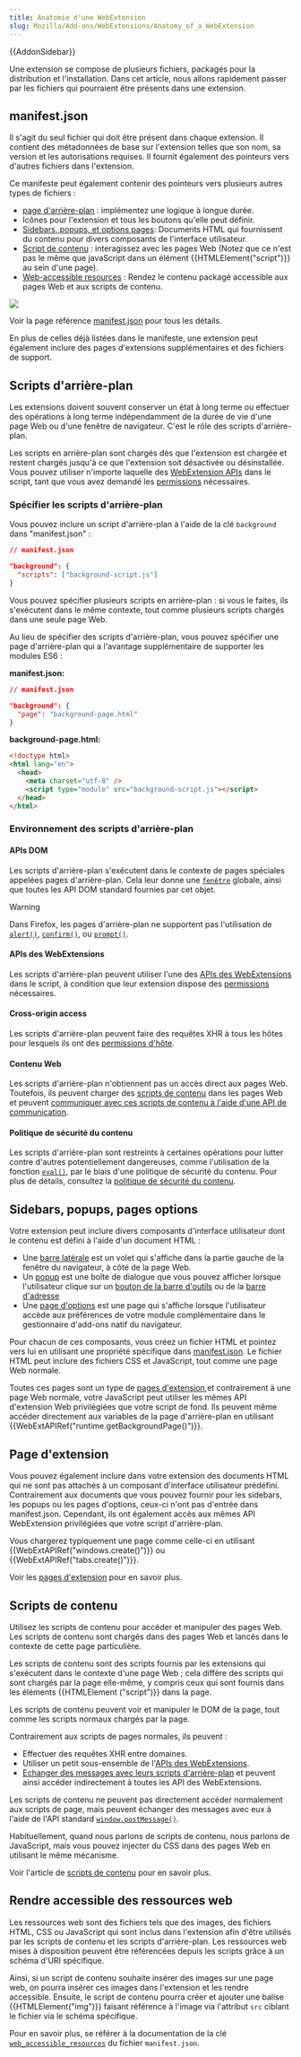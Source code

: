 ```yaml
---
title: Anatomie d'une WebExtension
slug: Mozilla/Add-ons/WebExtensions/Anatomy_of_a_WebExtension
---
```


{{AddonSidebar}}

Une extension se compose de plusieurs fichiers, packagés pour la distribution et l'installation. Dans cet article, nous allons rapidement passer par les fichiers qui pourraient être présents dans une extension.

## manifest.json

Il s'agit du seul fichier qui doit être présent dans chaque extension. Il contient des métadonnées de base sur l'extension telles que son nom, sa version et les autorisations requises. Il fournit également des pointeurs vers d'autres fichiers dans l'extension.

Ce manifeste peut également contenir des pointeurs vers plusieurs autres types de fichiers :

- [page d'arrière-plan](/fr/docs/Mozilla/Add-ons/WebExtensions/Anatomy_of_a_WebExtension#background_scripts)&nbsp;: implémentez une logique à longue durée.
- Icônes pour l'extension et tous les boutons qu'elle peut définir.
- [Sidebars, popups, et options pages](/fr/docs/Mozilla/Add-ons/WebExtensions/Anatomy_of_a_WebExtension#sidebars_popups_options_pages): Documents HTML qui fournissent du contenu pour divers composants de l'interface utilisateur.
- [Script de contenu](/fr/docs/Mozilla/Add-ons/WebExtensions/Anatomy_of_a_WebExtension#content_scripts) : interagissez avec les pages Web (Notez que ce n'est pas le même que javaScript dans un élément {{HTMLElement("script")}} au sein d'une page).
- [Web-accessible resources](/fr/docs/Mozilla/Add-ons/WebExtensions/Anatomy_of_a_WebExtension#web_accessible_resources) : Rendez le contenu packagé accessible aux pages Web et aux scripts de contenu.

![](webextension-anatomy.png)

Voir la page référence [manifest.json](/fr/docs/Mozilla/Add-ons/WebExtensions/manifest.json) pour tous les détails.

En plus de celles déjà listées dans le manifeste, une extension peut également inclure des pages d'extensions supplémentaires et des fichiers de support.

## Scripts d'arrière-plan

Les extensions doivent souvent conserver un état à long terme ou effectuer des opérations à long terme indépendamment de la durée de vie d'une page Web ou d'une fenêtre de navigateur. C'est le rôle des scripts d'arrière-plan.

Les scripts en arrière-plan sont chargés dès que l'extension est chargée et restent chargés jusqu'à ce que l'extension soit désactivée ou désinstallée. Vous pouvez utiliser n'importe laquelle des [WebExtension APIs](/fr/docs/Mozilla/Add-ons/WebExtensions/API) dans le script, tant que vous avez demandé les [permissions](/fr/docs/Mozilla/Add-ons/WebExtensions/manifest.json/permissions) nécessaires.

### Spécifier les scripts d'arrière-plan

Vous pouvez inclure un script d'arrière-plan à l'aide de la clé `background` dans "manifest.json" :

```json
// manifest.json

"background": {
  "scripts": ["background-script.js"]
}
```

Vous pouvez spécifier plusieurs scripts en arrière-plan : si vous le faites, ils s'exécutent dans le même contexte, tout comme plusieurs scripts chargés dans une seule page Web.

Au lieu de spécifier des scripts d'arrière-plan, vous pouvez spécifier une page d'arrière-plan qui a l'avantage supplémentaire de supporter les modules ES6 :

**manifest.json:**

```json
// manifest.json

"background": {
  "page": "background-page.html"
}
```

**background-page.html:**

```html
<!doctype html>
<html lang="en">
  <head>
    <meta charset="utf-8" />
    <script type="module" src="background-script.js"></script>
  </head>
</html>
```

### Environnement des scripts d'arrière-plan

#### APIs DOM

Les scripts d'arrière-plan s'exécutent dans le contexte de pages spéciales appelées pages d'arrière-plan. Cela leur donne une [`fenêtre`](/fr/docs/Web/API/Window) globale, ainsi que toutes les API DOM standard fournies par cet objet.

> [!WARNING]
> Dans Firefox, les pages d'arrière-plan ne supportent pas l'utilisation de [`alert()`](/fr/docs/Web/API/Window/alert), [`confirm()`](/fr/docs/Web/API/Window/confirm), ou [`prompt()`](/fr/docs/Web/API/Window/prompt).

#### APIs des WebExtensions

Les scripts d'arrière-plan peuvent utiliser l'une des [APIs des WebExtensions](/fr/docs/Mozilla/Add-ons/WebExtensions/API) dans le script, à condition que leur extension dispose des [permissions](/fr/docs/Mozilla/Add-ons/WebExtensions/manifest.json/permissions) nécessaires.

#### Cross-origin access

Les scripts d'arrière-plan peuvent faire des requêtes XHR à tous les hôtes pour lesquels ils ont des [permissions d'hôte](/fr/docs/Mozilla/Add-ons/WebExtensions/manifest.json/permissions).

#### Contenu Web

Les scripts d'arrière-plan n'obtiennent pas un accès direct aux pages Web. Toutefois, ils peuvent charger des [scripts de contenu](/fr/docs/Mozilla/Add-ons/WebExtensions/Content_scripts) dans les pages Web et peuvent [communiquer avec ces scripts de contenu à l'aide d'une API de communication](/fr/docs/Mozilla/Add-ons/WebExtensions/Content_scripts#communicating_with_background_scripts).

#### Politique de sécurité du contenu

Les scripts d'arrière-plan sont restreints à certaines opérations pour lutter contre d'autres potentiellement dangereuses, comme l'utilisation de la fonction [`eval()`](/fr/docs/Web/JavaScript/Reference/Global_Objects/eval), par le biais d'une politique de sécurité du contenu. Pour plus de détails, consultez la [politique de sécurité du contenu](/fr/docs/Mozilla/Add-ons/WebExtensions/Content_Security_Policy).

## Sidebars, popups, pages options

Votre extension peut inclure divers composants d'interface utilisateur dont le contenu est défini à l'aide d'un document HTML :

- Une [barre latérale](/fr/docs/Mozilla/Add-ons/WebExtensions/user_interface/Sidebars) est un volet qui s'affiche dans la partie gauche de la fenêtre du navigateur, à côté de la page Web.
- Un [popup](/fr/docs/Mozilla/Add-ons/WebExtensions/user_interface/Popups) est une boîte de dialogue que vous pouvez afficher lorsque l'utilisateur clique sur un [bouton de la barre d'outils](/fr/docs/Mozilla/Add-ons/WebExtensions/user_interface/Toolbar_button) ou de la [barre d'adresse](/fr/docs/Mozilla/Add-ons/WebExtensions/user_interface/Page_actions)
- Une [page d'options](/fr/docs/Mozilla/Add-ons/WebExtensions/user_interface/Options_pages) est une page qui s'affiche lorsque l'utilisateur accède aux préférences de votre module complémentaire dans le gestionnaire d'add-ons natif du navigateur.

Pour chacun de ces composants, vous créez un fichier HTML et pointez vers lui en utilisant une propriété spécifique dans [manifest.json](/fr/docs/Mozilla/Add-ons/WebExtensions/manifest.json). Le fichier HTML peut inclure des fichiers CSS et JavaScript, tout comme une page Web normale.

Toutes ces pages sont un type de [pages d'extension](/fr/docs/Mozilla/Add-ons/WebExtensions/user_interface/Extension_pages),et contrairement à une page Web normale, votre JavaScript peut utiliser les mêmes API d'extension Web privilégiées que votre script de fond. Ils peuvent même accéder directement aux variables de la page d'arrière-plan en utilisant {{WebExtAPIRef("runtime.getBackgroundPage()")}}.

## Page d'extension

Vous pouvez également inclure dans votre extension des documents HTML qui ne sont pas attachés à un composant d'interface utilisateur prédéfini. Contrairement aux documents que vous pouvez fournir pour les sidebars, les popups ou les pages d'options, ceux-ci n'ont pas d'entrée dans manifest.json. Cependant, ils ont également accès aux mêmes API WebExtension privilégiées que votre script d'arrière-plan.

Vous chargerez typiquement une page comme celle-ci en utilisant {{WebExtAPIRef("windows.create()")}} ou {{WebExtAPIRef("tabs.create()")}}.

Voir les [pages d'extension](/fr/docs/Mozilla/Add-ons/WebExtensions/user_interface/Extension_pages) pour en savoir plus.

## Scripts de contenu

Utilisez les scripts de contenu pour accéder et manipuler des pages Web. Les scripts de contenu sont chargés dans des pages Web et lancés dans le contexte de cette page particulière.

Les scripts de contenu sont des scripts fournis par les extensions qui s'exécutent dans le contexte d'une page Web ; cela diffère des scripts qui sont chargés par la page elle-même, y compris ceux qui sont fournis dans les éléments {{HTMLElement ("script")}} dans la page.

Les scripts de contenu peuvent voir et manipuler le DOM de la page, tout comme les scripts normaux chargés par la page.

Contrairement aux scripts de pages normales, ils peuvent :

- Effectuer des requêtes XHR entre domaines.
- Utiliser un petit sous-ensemble de l'[APIs des WebExtensions](/fr/docs/Mozilla/Add-ons/WebExtensions/API).
- [Echanger des messages avec leurs scripts d'arrière-plan](/fr/docs/Mozilla/Add-ons/WebExtensions/Content_scripts#communication_avec_les_scripts_darrière-plan) et peuvent ainsi accéder indirectement à toutes les API des WebExtensions.

Les scripts de contenu ne peuvent pas directement accéder normalement aux scripts de page, mais peuvent échanger des messages avec eux à l'aide de l'API standard [`window.postMessage()`](/fr/docs/Web/API/Window/postMessage).

Habituellement, quand nous parlons de scripts de contenu, nous parlons de JavaScript, mais vous pouvez injecter du CSS dans des pages Web en utilisant le même mécanisme.

Voir l'article de [scripts de contenu](/fr/docs/Mozilla/Add-ons/WebExtensions/Content_scripts) pour en savoir plus.

## Rendre accessible des ressources web

Les ressources web sont des fichiers tels que des images, des fichiers HTML, CSS ou JavaScript qui sont inclus dans l'extension afin d'être utilisés par les scripts de contenu et les scripts d'arrière-plan. Les ressources web mises à disposition peuvent être référencées depuis les scripts grâce à un schéma d'URI spécifique.

Ainsi, si un script de contenu souhaite insérer des images sur une page web, on pourra insérer ces images dans l'extension et les rendre accessible. Ensuite, le script de contenu pourra créer et ajouter une balise {{HTMLElement("img")}} faisant référence à l'image via l'attribut `src` ciblant le fichier via le schéma spécifique.

Pour en savoir plus, se référer à la documentation de la clé [`web_accessible_resources`](/fr/docs/Mozilla/Add-ons/WebExtensions/manifest.json/web_accessible_resources) du fichier `manifest.json`.
